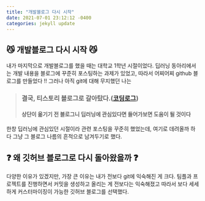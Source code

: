 ```yaml
---
title: "개발블로그 다시 시작"
date: 2021-07-01 23:12:12 -0400
categories: jekyll update
---
```


## 😼 개발블로그 다시 시작 😼

내가 마지막으로 개발블로그를 했을 때는 대학교 1학년 시절이었다.
딥러닝 동아리에서는 개발 내용을 블로그에 꾸준히 포스팅하는 과제가 있었고,
따라서 어찌어찌 github 블로그를 만들었다 !!
그러나 아직 git에 대해 무지했던 나는

> ### **결국, 티스토리 블로그로 갈아탔다.([코딩로그](https://jumpjump3030.tistory.com/))**
> #### 상단이 옮기기 전 블로그니 딥러닝에 관심있다면 들어가보면 도움이 될 것이다

한창 딥러닝에 관심있던 시절이라 관련 포스팅을 꾸준히 했었는데, 여기로 데려올까 하다 그냥 그 블로그 나름의 흔적으로 남겨두기로 했다.<br>

## ❓ 왜 깃허브 블로그로 다시 돌아왔을까 ❓

다양한 이유가 있겠지만, 가장 큰 이유는 내가 전보다 git에 익숙해진 게 크다.
팀플과 프로젝트를 진행하면서 커밋을 생성하고 올리는 게 전보다는 익숙해졌고 따라서 보다 세세하게 커스터마이징이 가능한 깃허브 블로그를 선택했다.